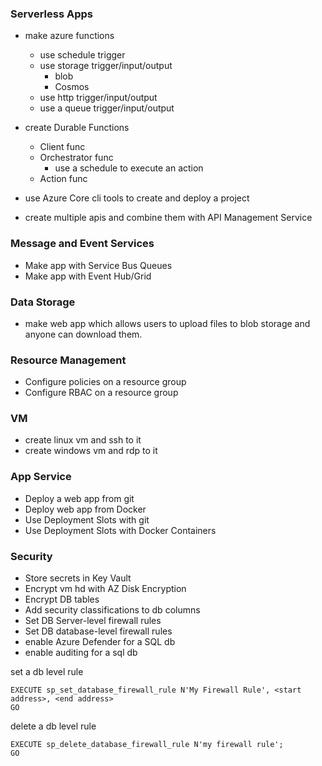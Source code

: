 ### Serverless Apps
- make azure functions
    + use schedule trigger
    + use storage trigger/input/output
        - blob
        - Cosmos
    + use http trigger/input/output
    + use a queue trigger/input/output

- create Durable Functions
    + Client func
    + Orchestrator func
        - use a schedule to execute an action
    + Action func

- use Azure Core cli tools to create and deploy a project

- create multiple apis and combine them with API Management Service

### Message and Event Services
- Make app with Service Bus Queues
- Make app with Event Hub/Grid

### Data Storage
- make web app which allows users to upload files to blob storage and anyone can download them.

### Resource Management
- Configure policies on a resource group
- Configure RBAC on a resource group

### VM
- create linux vm and ssh to it
- create windows vm and rdp to it

### App Service
- Deploy a web app from git
- Deploy web app from Docker
- Use Deployment Slots with git
- Use Deployment Slots with Docker Containers

### Security
- Store secrets in Key Vault
- Encrypt vm hd with AZ Disk Encryption
- Encrypt DB tables
- Add security classifications to db columns
- Set DB Server-level firewall rules
- Set DB database-level firewall rules
- enable Azure Defender for a SQL db
- enable auditing for a sql db

set a db level rule
```
EXECUTE sp_set_database_firewall_rule N'My Firewall Rule', <start address>, <end address>
GO
```
delete a db level rule
```
EXECUTE sp_delete_database_firewall_rule N'my firewall rule';
GO
```